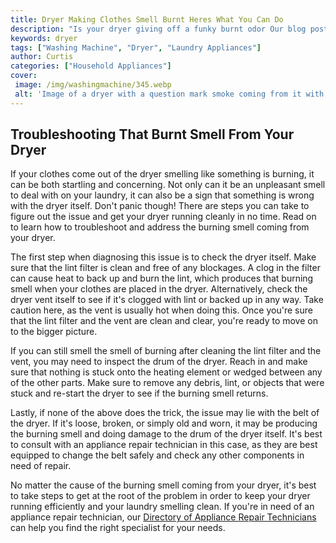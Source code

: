 ```yaml
---
title: Dryer Making Clothes Smell Burnt Heres What You Can Do
description: "Is your dryer giving off a funky burnt odor Our blog post has you covered with tips to help you tackle the problem and get your clothes smelling like new again"
keywords: dryer
tags: ["Washing Machine", "Dryer", "Laundry Appliances"]
author: Curtis
categories: ["Household Appliances"]
cover: 
 image: /img/washingmachine/345.webp
 alt: 'Image of a dryer with a question mark smoke coming from it with the words Dryer Making Clothes Smell Burnt'
---
```

## Troubleshooting That Burnt Smell From Your Dryer

If your clothes come out of the dryer smelling like something is burning, it can be both startling and concerning. Not only can it be an unpleasant smell to deal with on your laundry, it can also be a sign that something is wrong with the dryer itself. Don't panic though! There are steps you can take to figure out the issue and get your dryer running cleanly in no time. Read on to learn how to troubleshoot and address the burning smell coming from your dryer. 

The first step when diagnosing this issue is to check the dryer itself. Make sure that the lint filter is clean and free of any blockages. A clog in the filter can cause heat to back up and burn the lint, which produces that burning smell when your clothes are placed in the dryer. Alternatively, check the dryer vent itself to see if it's clogged with lint or backed up in any way. Take caution here, as the vent is usually hot when doing this. Once you're sure that the lint filter and the vent are clean and clear, you're ready to move on to the bigger picture. 

If you can still smell the smell of burning after cleaning the lint filter and the vent, you may need to inspect the drum of the dryer. Reach in and make sure that nothing is stuck onto the heating element or wedged between any of the other parts. Make sure to remove any debris, lint, or objects that were stuck and re-start the dryer to see if the burning smell returns.

Lastly, if none of the above does the trick, the issue may lie with the belt of the dryer. If it's loose, broken, or simply old and worn, it may be producing the burning smell and doing damage to the drum of the dryer itself. It's best to consult with an appliance repair technician in this case, as they are best equipped to change the belt safely and check any other components in need of repair. 

No matter the cause of the burning smell coming from your dryer, it's best to take steps to get at the root of the problem in order to keep your dryer running efficiently and your laundry smelling clean. If you're in need of an appliance repair technician, our [Directory of Appliance Repair Technicians](./pages/appliance-repair-technicians) can help you find the right specialist for your needs.
